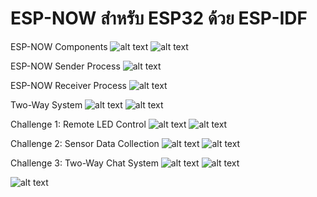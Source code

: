 # ESP-NOW สำหรับ ESP32 ด้วย ESP-IDF
ESP-NOW Components
![alt text](img/esp_now_test01.png) ![alt text](img/esp_now_test02.png)


ESP-NOW Sender Process
![alt text](<img/Screenshot 2025-10-02 102159.png>)

ESP-NOW Receiver Process
![alt text](<img/Screenshot 2025-10-02 100725.png>)

Two-Way System
![alt text](<img/Screenshot 2025-10-02 110748.png>) ![alt text](<img/Screenshot 2025-10-02 110018.png>)

Challenge 1: Remote LED Control
![alt text](<img/Screenshot 2025-10-02 112725.png>) ![alt text](<img/Screenshot 2025-10-02 112137.png>)

Challenge 2: Sensor Data Collection
![alt text](<img/Screenshot 2025-10-02 122751.png>) ![alt text](<img/Screenshot 2025-10-02 122112.png>)

Challenge 3: Two-Way Chat System
![alt text](<img/Screenshot 2025-10-02 124214.png>) ![alt text](<img/Screenshot 2025-10-02 125214.png>)

![alt text](<Screenshot 2025-10-02 112137.png>)